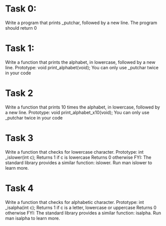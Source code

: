 # Task 0:
 Write a program that prints _putchar, followed by a new line.
 The program should return 0

# Task 1:
 Write a function that prints the alphabet, in lowercase, followed by a new line.
 Prototype: void print_alphabet(void);
 You can only use _putchar twice in your code

# Task 2
Write a function that prints 10 times the alphabet, in lowercase, followed by a new line.
Prototype: void print_alphabet_x10(void);
You can only use _putchar twice in your code

# Task 3
Write a function that checks for lowercase character.
Prototype: int _islower(int c);
Returns 1 if c is lowercase
Returns 0 otherwise
FYI: The standard library provides a similar function: islower. Run man islower to learn more.

# Task 4
Write a function that checks for alphabetic character.
Prototype: int _isalpha(int c);
Returns 1 if c is a letter, lowercase or uppercase
Returns 0 otherwise
FYI: The standard library provides a similar function: isalpha. Run man isalpha to learn more.